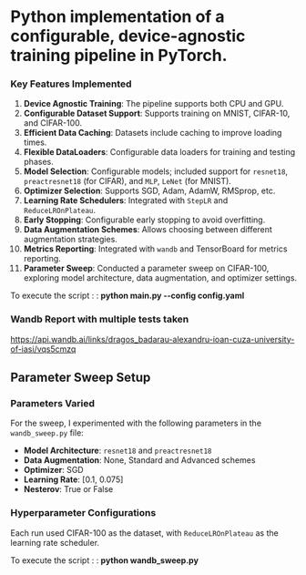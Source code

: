 # Python implementation of a configurable, device-agnostic training pipeline in PyTorch.


### Key Features Implemented

1. **Device Agnostic Training**: The pipeline supports both CPU and GPU.
2. **Configurable Dataset Support**: Supports training on MNIST, CIFAR-10, and CIFAR-100.
3. **Efficient Data Caching**: Datasets include caching to improve loading times.
4. **Flexible DataLoaders**: Configurable data loaders for training and testing phases.
5. **Model Selection**: Configurable models; included support for `resnet18`, `preactresnet18` (for CIFAR), and `MLP`, `LeNet` (for MNIST).
6. **Optimizer Selection**: Supports SGD, Adam, AdamW, RMSprop, etc.
7. **Learning Rate Schedulers**: Integrated with `StepLR` and `ReduceLROnPlateau`.
8. **Early Stopping**: Configurable early stopping to avoid overfitting.
9. **Data Augmentation Schemes**: Allows choosing between different augmentation strategies.
10. **Metrics Reporting**: Integrated with `wandb` and TensorBoard for metrics reporting.
11. **Parameter Sweep**: Conducted a parameter sweep on CIFAR-100, exploring model architecture, data augmentation, and optimizer settings.

To execute the script : 
: **python main.py --config config.yaml**

### Wandb Report with multiple tests taken 

https://api.wandb.ai/links/dragos_badarau-alexandru-ioan-cuza-university-of-iasi/vqs5cmzq 




## Parameter Sweep Setup

### Parameters Varied

For the sweep, I experimented with the following parameters in the `wandb_sweep.py` file:

- **Model Architecture**: `resnet18` and `preactresnet18`
- **Data Augmentation**: None, Standard and Advanced schemes
- **Optimizer**: SGD
- **Learning Rate**:  [0.1, 0.075]
- **Nesterov**: True or False 

### Hyperparameter Configurations

Each run used CIFAR-100 as the dataset, with `ReduceLROnPlateau` as the learning rate scheduler.

To execute the script : 
: **python wandb_sweep.py**

